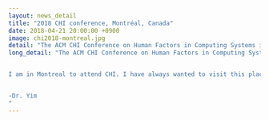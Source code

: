 ```yaml
---
layout: news_detail
title: "2018 CHI conference, Montréal, Canada"
date: 2018-04-21 20:00:00 +0900
image: chi2018-montreal.jpg
detail: "The ACM CHI Conference on Human Factors in Computing Systems is the premier international conference of Human-Computer Interaction."
long_detail: "The ACM CHI Conference on Human Factors in Computing Systems is the premier international conference of Human-Computer Interaction.


I am in Montreal to attend CHI. I have always wanted to visit this place ever since I learned French!!! Great to be here....I hear French everywhere and such a great feeling to be able interact with strangers in French!!! No wonder why bilingual research is so much done from this area.


-Dr. Yim
"
---
```


